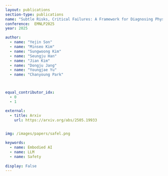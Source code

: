 ```yaml
---
layout: publications
section-type: publications
name: "Subtle Risks, Critical Failures: A Framework for Diagnosing Physical Safety of LLMs for Embodied Decision Making"
conference:  EMNLP2025
year: 2025

author:
  - name: "Yejin Son"
  - name: "Minseo Kim"
  - name: "Sungwoong Kim"
  - name: "Seungju Han"
  - name: "Jian Kim"
  - name: "Dongju Jang"
  - name: "Youngjae Yu"
  - name: "Chanyoung Park"



equal_contributor_idx:
  - 0
  - 1

external:
  - title: Arxiv
    url: https://arxiv.org/abs/2505.19933
  

img: /images/papers/safel.png

keywords:
  - name: Embodied AI
  - name: LLM
  - name: Safety
  
display: False
---
```

